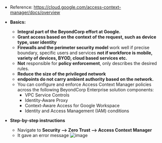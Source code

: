- Reference: https://cloud.google.com/access-context-manager/docs/overview

- **Basics:**
  - **Integral part of the BeyondCorp effort at Google.**
  - **Grant access based on the context of the request, such as device type, user identity**
  - **Firewalls and the perimeter security model** work well if precise boundary, specific users and services **not if workforce is mobile, variety of devices, BYOD, cloud based services etc.**
  - **Not** responsible for **policy enforcement**, only describes the desired rules.
  - **Reduce the size of the privileged network**
  - **endpoints do not carry ambient authority based on the network.**
  - You can configure and enforce Access Context Manager policies across the following BeyondCorp Enterprise solution components:
    - VPC Service Controls
    - Identity-Aware Proxy
    - Context-Aware Access for Google Workspace
    - Identity and Access Management (IAM) conditions
  
- **Step-by-step instructions**
  - Navigate to **Security --> Zero Trust --> Access Context Manager**
  - It gave an error message 
![image](https://github.com/Ajit1279/GCP_Learning/assets/81754034/c69765b8-1d84-4ced-a81a-4340e0452ba1)

